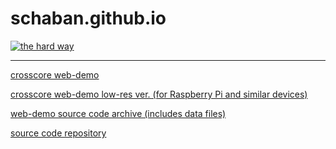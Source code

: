 # schaban.github.io
[![the hard way](https://schaban.github.io/pic/gp_hard.png)](https://github.com/schaban/crosscore_dev/blob/main/README.md)
<hr/>

[crosscore web-demo](https://schaban.github.io/crosscore_web_demo/wgl_test.html)

[crosscore web-demo low-res ver. (for Raspberry Pi and similar devices)](https://schaban.github.io/crosscore_web_demo/wgl_test.html?small&lowq)

[web-demo source code archive (includes data files)](https://schaban.github.io/crosscore_web_demo/xcore_web.tar.xz)

[source code repository](https://github.com/schaban/crosscore_dev)

